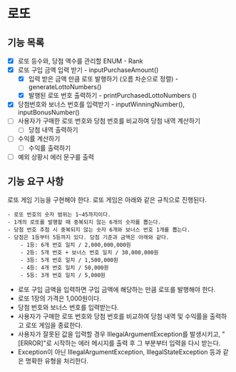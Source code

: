 # 로또

## 기능 목록
- [x] 로또 등수와, 당첨 액수를 관리할 ENUM - Rank
- [x] 로또 구입 금액 입력 받기 - inputPurchaseAmount()
    - [x] 입력 받은 금액 만큼 로또 발행하기 (오름 차순으로 정렬) - generateLottoNumbers()
    - [x] 발행된 로또 번호 출력하기 - printPurchasedLottoNumbers ()
- [x] 당첨번호와 보너스 번호를 입력받기 - inputWinningNumber(), inputBonusNumber()
- [ ] 사용자가 구매한 로또 번호와 당첨 번호를 비교하여 당첨 내역 계산하기
  - [ ] 당첨 내역 출력하기
- [ ] 수익률 계산하기
  - [ ] 수익률 출력하기
- [ ] 예외 상황시 에러 문구를 출력

## 기능 요구 사항
로또 게임 기능을 구현해야 한다. 로또 게임은 아래와 같은 규칙으로 진행된다.

```
- 로또 번호의 숫자 범위는 1~45까지이다.
- 1개의 로또를 발행할 때 중복되지 않는 6개의 숫자를 뽑는다.
- 당첨 번호 추첨 시 중복되지 않는 숫자 6개와 보너스 번호 1개를 뽑는다.
- 당첨은 1등부터 5등까지 있다. 당첨 기준과 금액은 아래와 같다.
    - 1등: 6개 번호 일치 / 2,000,000,000원
    - 2등: 5개 번호 + 보너스 번호 일치 / 30,000,000원
    - 3등: 5개 번호 일치 / 1,500,000원
    - 4등: 4개 번호 일치 / 50,000원
    - 5등: 3개 번호 일치 / 5,000원
```

- 로또 구입 금액을 입력하면 구입 금액에 해당하는 만큼 로또를 발행해야 한다.
- 로또 1장의 가격은 1,000원이다.
- 당첨 번호와 보너스 번호를 입력받는다.
- 사용자가 구매한 로또 번호와 당첨 번호를 비교하여 당첨 내역 및 수익률을 출력하고 로또 게임을 종료한다.
- 사용자가 잘못된 값을 입력할 경우 IllegalArgumentException를 발생시키고, "[ERROR]"로 시작하는 에러 메시지를 출력 후 그 부분부터 입력을 다시 받는다.
- Exception이 아닌 IllegalArgumentException, IllegalStateException 등과 같은 명확한 유형을 처리한다.